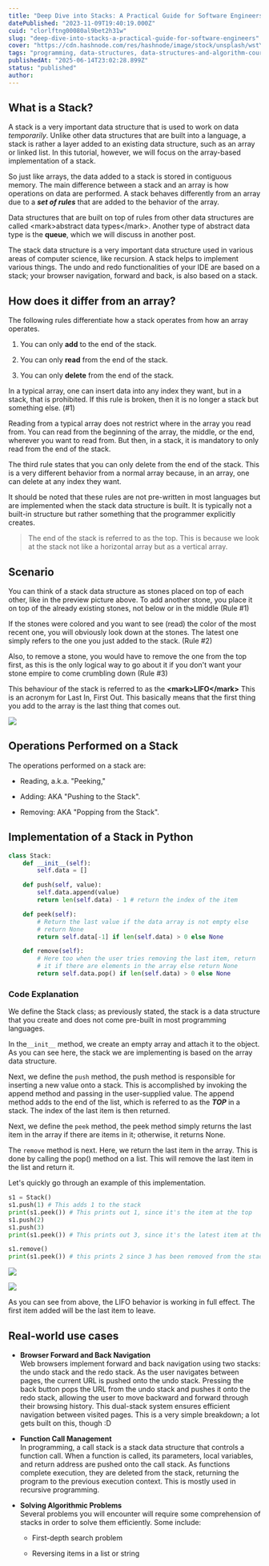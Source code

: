 ```yaml
---
title: "Deep Dive into Stacks: A Practical Guide for Software Engineers"
datePublished: "2023-11-09T19:40:19.000Z"
cuid: "clorlftng00080al9bet2h31w"
slug: "deep-dive-into-stacks-a-practical-guide-for-software-engineers"
cover: "https://cdn.hashnode.com/res/hashnode/image/stock/unsplash/wstYTyWtGac/upload/d1ae6fdfc834744111ba65a912501eb4.jpeg"
tags: "programming, data-structures, data-structures-and-algorithm-course"
publishedAt: "2025-06-14T23:02:28.899Z"
status: "published"
author:
---
```


## What is a Stack?

A stack is a very important data structure that is used to work on data *temporarily*. Unlike other data structures that are built into a language, a stack is rather a layer added to an existing data structure, such as an array or linked list. In this tutorial, however, we will focus on the array-based implementation of a stack.

So just like arrays, the data added to a stack is stored in contiguous memory. The main difference between a stack and an array is how operations on data are performed. A stack behaves differently from an array due to a ***set of rules*** that are added to the behavior of the array.

Data structures that are built on top of rules from other data structures are called &lt;mark&gt;abstract data types&lt;/mark&gt;. Another type of abstract data type is the **queue**, which we will discuss in another post.

The stack data structure is a very important data structure used in various areas of computer science, like recursion. A stack helps to implement various things. The undo and redo functionalities of your IDE are based on a stack; your browser navigation, forward and back, is also based on a stack.

## How does it differ from an array?

The following rules differentiate how a stack operates from how an array operates.

1. You can only **add** to the end of the stack.

2. You can only **read** from the end of the stack.

3. You can only **delete** from the end of the stack.

In a typical array, one can insert data into any index they want, but in a stack, that is prohibited. If this rule is broken, then it is no longer a stack but something else. (#1)

Reading from a typical array does not restrict where in the array you read from. You can read from the beginning of the array, the middle, or the end, wherever you want to read from. But then, in a stack, it is mandatory to only read from the end of the stack.

The third rule states that you can only delete from the end of the stack. This is a very different behavior from a normal array because, in an array, one can delete at any index they want.

It should be noted that these rules are not pre-written in most languages but are implemented when the stack data structure is built. It is typically not a built-in structure but rather something that the programmer explicitly creates.

> The end of the stack is referred to as the top. This is because we look at the stack not like a horizontal array but as a vertical array.

## Scenario

You can think of a stack data structure as stones placed on top of each other, like in the preview picture above. To add another stone, you place it on top of the already existing stones, not below or in the middle (Rule #1)

If the stones were colored and you want to see (read) the color of the most recent one, you will obviously look down at the stones. The latest one simply refers to the one you just added to the stack. (Rule #2)

Also, to remove a stone, you would have to remove the one from the top first, as this is the only logical way to go about it if you don't want your stone empire to come crumbling down (Rule #3)

This behaviour of the stack is referred to as the **&lt;mark&gt;LIFO&lt;/mark&gt;** This is an acronym for Last In, First Out. This basically means that the first thing you add to the array is the last thing that comes out.

![](https://cdn.hashnode.com/res/hashnode/image/upload/v1699291262795/6659f108-28bf-4f32-9b53-12cf105a35f2.png)

## Operations Performed on a Stack

The operations performed on a stack are:

- Reading, a.k.a. "Peeking,"

- Adding: AKA "Pushing to the Stack".

- Removing: AKA "Popping from the Stack".

## Implementation of a Stack in Python

```python
class Stack:
    def __init__(self):
        self.data = []

    def push(self, value):
        self.data.append(value)
        return len(self.data) - 1 # return the index of the item

    def peek(self):
        # Return the last value if the data array is not empty else
        # return None
        return self.data[-1] if len(self.data) > 0 else None

    def remove(self):
        # Here too when the user tries removing the last item, return
        # it if there are elements in the array else return None
        return self.data.pop() if len(self.data) > 0 else None
```

### Code Explanation

We define the Stack class; as previously stated, the stack is a data structure that you create and does not come pre-built in most programming languages.

In the`__init__` method, we create an empty array and attach it to the object. As you can see here, the stack we are implementing is based on the array data structure.

Next, we define the `push` method, the push method is responsible for inserting a new value onto a stack. This is accomplished by invoking the append method and passing in the user-supplied value. The append method adds to the end of the list, which is referred to as the ***TOP*** in a stack. The index of the last item is then returned.

Next, we define the `peek` method, the peek method simply returns the last item in the array if there are items in it; otherwise, it returns None.

The `remove` method is next. Here, we return the last item in the array. This is done by calling the pop() method on a list. This will remove the last item in the list and return it.

Let's quickly go through an example of this implementation.

```python
s1 = Stack()
s1.push(1) # This adds 1 to the stack
print(s1.peek()) # This prints out 1, since it's the item at the top
s1.push(2)
s1.push(3)
print(s1.peek()) # This prints out 3, since it's the latest item at the top

s1.remove()
print(s1.peek()) # this prints 2 since 3 has been removed from the stack
```

![](https://cdn.hashnode.com/res/hashnode/image/upload/v1699292885137/046bfb6d-0dd8-4f50-a38c-ba3c7a1912f5.png)

![](https://cdn.hashnode.com/res/hashnode/image/upload/v1699293075698/604b1ac7-5d21-4d7e-b783-99569e389795.png)

As you can see from above, the LIFO behavior is working in full effect. The first item added will be the last item to leave.

## Real-world use cases

- **Browser Forward and Back Navigation**\
  Web browsers implement forward and back navigation using two stacks: the undo stack and the redo stack. As the user navigates between pages, the current URL is pushed onto the undo stack. Pressing the back button pops the URL from the undo stack and pushes it onto the redo stack, allowing the user to move backward and forward through their browsing history. This dual-stack system ensures efficient navigation between visited pages. This is a very simple breakdown; a lot gets built on this, though :D

- **Function Call Management**\
  In programming, a call stack is a stack data structure that controls a function call. When a function is called, its parameters, local variables, and return address are pushed onto the call stack. As functions complete execution, they are deleted from the stack, returning the program to the previous execution context. This is mostly used in recursive programming.

- **Solving Algorithmic Problems**\
  Several problems you will encounter will require some comprehension of stacks in order to solve them efficiently. Some include:

  - First-depth search problem

  - Reversing items in a list or string